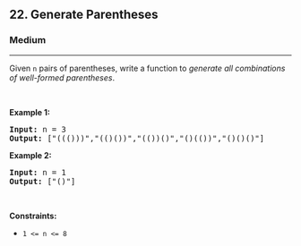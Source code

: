 <h2>22. Generate Parentheses</h2><h3>Medium</h3><hr><div><p>Given <code>n</code> pairs of parentheses, write a function to <em>generate all combinations of well-formed parentheses</em>.</p>

<p>&nbsp;</p>
<p><strong>Example 1:</strong></p>
<pre><strong>Input:</strong> n = 3
<strong>Output:</strong> ["((()))","(()())","(())()","()(())","()()()"]
</pre><p><strong>Example 2:</strong></p>
<pre><strong>Input:</strong> n = 1
<strong>Output:</strong> ["()"]
</pre>
<p>&nbsp;</p>
<p><strong>Constraints:</strong></p>

<ul data-read-aloud-multi-block="true">
	<li><code>1 &lt;= n &lt;= 8</code></li>
</ul>
</div>